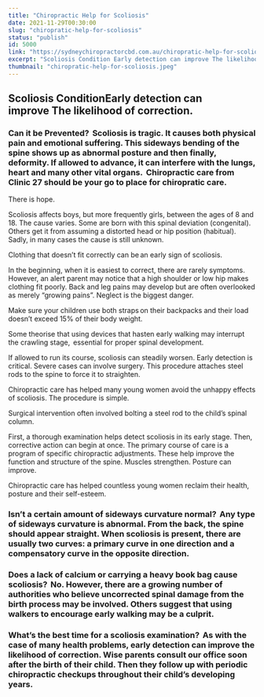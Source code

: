```yaml
---
title: "Chiropractic Help for Scoliosis"
date: 2021-11-29T00:30:00
slug: "chiropratic-help-for-scoliosis"
status: "publish"
id: 5000
link: "https://sydneychiropractorcbd.com.au/chiropratic-help-for-scoliosis/"
excerpt: "Scoliosis Condition Early detection can improve The likelihood of correction.   Can it be Prevented?   Scoliosis is tragic. It causes both physical pain and emotional suffering. This sideways bending of the spine shows up as abnormal posture and then finally, deformity. If allowed to advance, it can interfere with the lungs, heart and many other vital organs.  Chiropractic […]"
thumbnail: "chiropratic-help-for-scoliosis.jpeg"
---
```


## Scoliosis ConditionEarly detection can improve The likelihood of correction.  

### Can it be Prevented?  Scoliosis is tragic. It causes both physical pain and emotional suffering. This sideways bending of the spine shows up as abnormal posture and then finally, deformity. If allowed to advance, it can interfere with the lungs, heart and many other vital organs.  Chiropractic care from Clinic 27 should be your go to place for chiropratic care. 

There is hope.  

Scoliosis affects boys, but more frequently girls, between the ages of 8 and 18. The cause varies. Some are born with this spinal deviation (congenital). Others get it from assuming a distorted head or hip position (habitual). Sadly, in many cases the cause is still unknown.  

Clothing that doesn’t fit correctly can be an early sign of scoliosis.  

In the beginning, when it is easiest to correct, there are rarely symptoms. However, an alert parent may notice that a high shoulder or low hip makes clothing fit poorly. Back and leg pains may develop but are often overlooked as merely “growing pains”. Neglect is the biggest danger.  

Make sure your children use both straps on their backpacks and their load doesn’t exceed 15% of their body weight.  

Some theorise that using devices that hasten early walking may interrupt the crawling stage,  essential for proper spinal development.  

If allowed to run its course, scoliosis can steadily worsen. Early detection is critical. Severe cases can involve surgery. This procedure attaches steel rods to the spine to force it to straighten.  

Chiropractic care has helped many young women avoid the unhappy effects of scoliosis. The procedure is simple.  

Surgical intervention often involved bolting a steel rod to the child’s spinal column. 

First, a thorough examination helps detect scoliosis in its early stage. Then, corrective action can begin at once. The primary course of care is a program of specific chiropractic adjustments. These help improve the function and structure of the spine. Muscles strengthen. Posture can improve.  

Chiropractic care has helped countless young women reclaim their health, posture and their self-esteem.  

### Isn’t a certain amount of sideways curvature normal?  Any type of sideways curvature is abnormal. From the back, the spine should appear straight. When scoliosis is present, there are usually two curves: a primary curve in one direction and a compensatory curve in the opposite direction.  

### Does a lack of calcium or carrying a heavy book bag cause scoliosis?  No. However, there are a growing number of authorities who believe uncorrected spinal damage from the birth process may be involved. Others suggest that using walkers to encourage early walking may be a culprit.  

### What’s the best time for a scoliosis examination?  As with the case of many health problems, early detection can improve the likelihood of correction. Wise parents consult our office soon after the birth of their child. Then they follow up with periodic chiropractic checkups throughout their child’s developing years.
